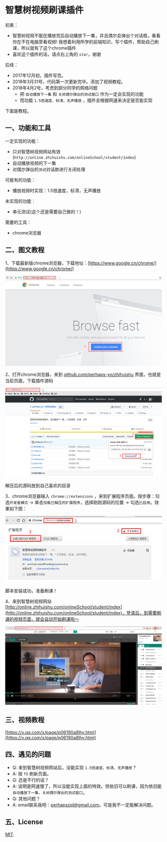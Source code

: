 # 智慧树视频刷课插件

初衷：

- 智慧树视频不能在播放完后自动播放下一集，并且偶尔会弹出个对话框，看看你在不在电脑旁看视频! 我想着利用所学的前端知识，写个插件，帮助自己刷课，所以就有了这个chrome插件
- 喜欢这个插件的话，请点右上角的 `star`，谢谢

后续：

- 2017年12月初，插件写完。
- 2018年3月31号，代码第一次更新完毕。添加了视频教程。
- 2018年4月2号，考虑到部分同学的网络问题
  - 把 `自动播放下一集` 和 `关闭偶尔弹出的测试窗口` 作为一定会实现的功能
  - 而功能 `1.5倍速度，标清，无声播放` ，插件会根据网速来决定是否能实现

下面是教程。

## 一、功能和工具

一定实现的功能：

- 只对智慧树视频网站有效(`http://online.zhihuishu.com/onlineSchool/student/index`)
- 自动播放视频的下一集
- 对偶尔弹出的`测试`对话款进行关闭处理

可能有的功能：

- 播放视频时实现：1.5倍速度，标清，无声播放

未实现的功能：

- 单元测试(这个还是需要自己做的！)

需要的工具：

- chrome浏览器

## 二、图文教程

1、下载最新版chrome浏览器，下载地址：[https://www.google.cn/chrome/](https://www.google.cn/chrome/)

![下载chrome](./images/download-chrome.png)

2、打开chrome浏览器，来到 [github.com/perhaps-yo/zhihuishu](github.com/perhaps-yo/zhihuishu) 界面，也就是当前页面，下载插件源码

![下载插件](./images/download.png)

解压后的源码放到自己喜欢的目录

3、chrome浏览器输入 `chrome://extensions` ，来到扩展程序页面。按步骤：勾选`开发者模式` -> 单击`加载已解压的扩展程序`，选择刚刚源码的位置 -> 勾选`已启用`。效果如下图：

![安装插件](./images/add.png)

脚本安装成功，准备刷课！

4、来到智慧树视频网站 [http://online.zhihuishu.com/onlineSchool/student/index](http://online.zhihuishu.com/onlineSchool/student/index)，登录后，到需要刷课的视频页面，就会自动开始刷课啦～

![自动刷课](./images/play.png)

## 三、视频教程

[https://v.qq.com/x/page/p06190a8lhy.html](https://v.qq.com/x/page/p06190a8lhy.html)

## 四、遇见的问题

- Q: 来到智慧树视频网站后，没能实现 `1.5倍速度，标清，无声播放`？
- A: 按 `f5` 刷新页面。
- Q: 还是不行的话？
- A: 说明是网速慢了，所以没能实现上面的特效。但依旧可以刷课，因为依旧能 `自动播放下一集，关闭偶尔弹出的测试窗口`。
- Q: 其他问题？
- A: email联系我吧：perhapszql@gmail.com。可是我不一定能解决问题。

## 五、License

[MIT](https://github.com/aspnetboilerplate/aspnetboilerplate/blob/dev/LICENSE).
